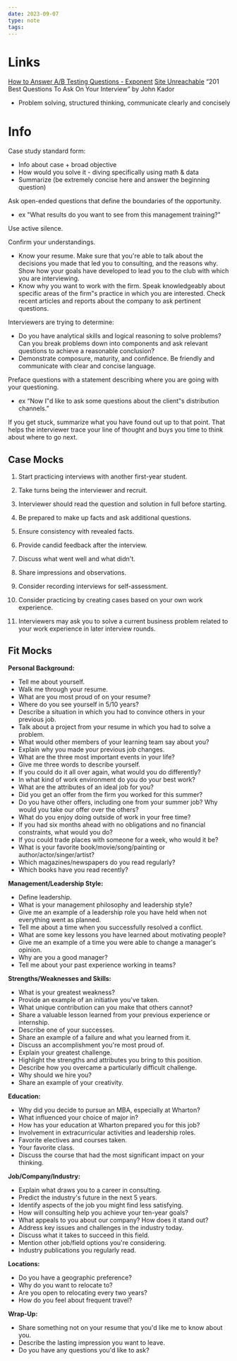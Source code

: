 ```yaml
---
date: 2023-09-07
type: note
tags: 
---
```


# Links
[How to Answer A/B Testing Questions - Exponent](https://www.tryexponent.com/courses/analytical/ab-testing)
[Site Unreachable](http://www.job-interview.net/)
“201 Best Questions To Ask On Your Interview” by John Kador

- Problem solving, structured thinking, communicate clearly and concisely

# Info
Case study standard form:
- Info about case + broad objective
- How would you solve it - diving specifically using math & data
- Summarize (be extremely concise here and answer the beginning question)

Ask open-ended questions that define the boundaries of the opportunity.
- ex "What results do you want to see from this management training?"

Use active silence.

Confirm your understandings.

- Know your resume. Make sure that you're able to talk about the decisions you made that led you to consulting, and the reasons why. Show how your goals have developed to lead you to the club with which you are interviewing.
- Know why you want to work with the firm. Speak knowledgeably about specific areas of the firm‟s practice in which you are interested. Check recent articles and reports about the company to ask pertinent questions.

Interviewers are trying to determine:
- Do you have analytical skills and logical reasoning to solve problems? Can you break problems down into components and ask relevant questions to achieve a reasonable conclusion?
- Demonstrate composure, maturity, and confidence. Be friendly and communicate with clear and concise language.

Preface questions with a statement describing where you are going with your questioning.
- ex “Now I‟d like to ask some questions about the client‟s distribution channels.”

If you get stuck, summarize what you have found out up to that point. That helps the interviewer trace your line of thought and buys you time to think about where to go next.

## Case Mocks
1. Start practicing interviews with another first-year student.
2. Take turns being the interviewer and recruit.
3. Interviewer should read the question and solution in full before starting.
4. Be prepared to make up facts and ask additional questions.
5. Ensure consistency with revealed facts.
6. Provide candid feedback after the interview.
7. Discuss what went well and what didn't.
8. Share impressions and observations.
9. Consider recording interviews for self-assessment.

1. Consider practicing by creating cases based on your own work experience.
2. Interviewers may ask you to solve a current business problem related to your work experience in later interview rounds.

## Fit Mocks
**Personal Background:**
- Tell me about yourself.
- Walk me through your resume.
- What are you most proud of on your resume?
- Where do you see yourself in 5/10 years?
- Describe a situation in which you had to convince others in your previous job.
- Talk about a project from your resume in which you had to solve a problem.
- What would other members of your learning team say about you?
- Explain why you made your previous job changes.
- What are the three most important events in your life?
- Give me three words to describe yourself.
- If you could do it all over again, what would you do differently?
- In what kind of work environment do you do your best work?
- What are the attributes of an ideal job for you?
- Did you get an offer from the firm you worked for this summer?
- Do you have other offers, including one from your summer job? Why would you take our offer over the others?
- What do you enjoy doing outside of work in your free time?
- If you had six months ahead with no obligations and no financial constraints, what would you do?
- If you could trade places with someone for a week, who would it be?
- What is your favorite book/movie/song/painting or author/actor/singer/artist?
- Which magazines/newspapers do you read regularly?
- Which books have you read recently?

**Management/Leadership Style:**
- Define leadership.
- What is your management philosophy and leadership style?
- Give me an example of a leadership role you have held when not everything went as planned.
- Tell me about a time when you successfully resolved a conflict.
- What are some key lessons you have learned about motivating people?
- Give me an example of a time you were able to change a manager's opinion.
- Why are you a good manager?
- Tell me about your past experience working in teams?

**Strengths/Weaknesses and Skills:**
- What is your greatest weakness?
- Provide an example of an initiative you've taken.
- What unique contribution can you make that others cannot?
- Share a valuable lesson learned from your previous experience or internship.
- Describe one of your successes.
- Share an example of a failure and what you learned from it.
- Discuss an accomplishment you're most proud of.
- Explain your greatest challenge.
- Highlight the strengths and attributes you bring to this position.
- Describe how you overcame a particularly difficult challenge.
- Why should we hire you?
- Share an example of your creativity.

**Education:**
- Why did you decide to pursue an MBA, especially at Wharton?
- What influenced your choice of major in?
- How has your education at Wharton prepared you for this job?
- Involvement in extracurricular activities and leadership roles.
- Favorite electives and courses taken.
- Your favorite class.
- Discuss the course that had the most significant impact on your thinking.

**Job/Company/Industry:**
- Explain what draws you to a career in consulting.
- Predict the industry's future in the next 5 years.
- Identify aspects of the job you might find less satisfying.
- How will consulting help you achieve your ten-year goals?
- What appeals to you about our company? How does it stand out?
- Address key issues and challenges in the industry today.
- Discuss what it takes to succeed in this field.
- Mention other job/field options you're considering.
- Industry publications you regularly read.

**Locations:**

- Do you have a geographic preference?
- Why do you want to relocate to?
- Are you open to relocating every two years?
- How do you feel about frequent travel?

**Wrap-Up:**

- Share something not on your resume that you'd like me to know about you.
- Describe the lasting impression you want to leave.
- Do you have any questions you'd like to ask?